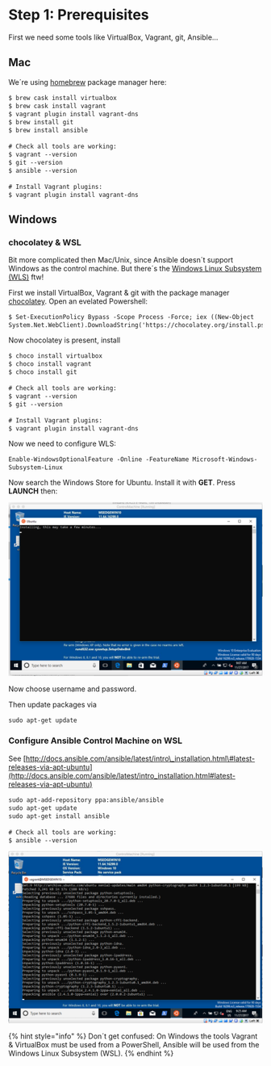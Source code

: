# Step 1: Prerequisites

First we need some tools like VirtualBox, Vagrant, git, Ansible...

## Mac

We´re using [homebrew](https://brew.sh/index_de) package manager here:

```text
$ brew cask install virtualbox
$ brew cask install vagrant
$ vagrant plugin install vagrant-dns
$ brew install git
$ brew install ansible

# Check all tools are working:
$ vagrant --version
$ git --version
$ ansible --version

# Install Vagrant plugins:
$ vagrant plugin install vagrant-dns
```

## Windows

### chocolatey & WSL

Bit more complicated then Mac/Unix, since Ansible doesn´t support Windows as the control machine. But there´s the [Windows Linux Subsystem \(WLS\)](https://docs.microsoft.com/en-us/windows/wsl/install-win10) ftw!

First we install VirtualBox, Vagrant & git with the package manager [chocolatey](https://chocolatey.org/). Open an evelated Powershell:

```text
$ Set-ExecutionPolicy Bypass -Scope Process -Force; iex ((New-Object System.Net.WebClient).DownloadString('https://chocolatey.org/install.ps1'))
```

Now chocolatey is present, install

```text
$ choco install virtualbox
$ choco install vagrant
$ choco install git

# Check all tools are working:
$ vagrant --version
$ git --version

# Install Vagrant plugins:
$ vagrant plugin install vagrant-dns
```



Now we need to configure WLS:

```text
Enable-WindowsOptionalFeature -Online -FeatureName Microsoft-Windows-Subsystem-Linux
```

Now search the Windows Store for Ubuntu. Install it with **GET**. Press **LAUNCH** then:

![Installing\_Ubuntu\_on\_Control\_Machine.png](https://raw.githubusercontent.com/jonashackt/ansible-linux-windows-workshop/master/Installing_Ubuntu_on_Control_Machine.png)

Now choose username and password.

Then update packages via

```text
sudo apt-get update
```

### Configure Ansible Control Machine on WSL

See [http://docs.ansible.com/ansible/latest/intro\_installation.html\#latest-releases-via-apt-ubuntu](http://docs.ansible.com/ansible/latest/intro_installation.html#latest-releases-via-apt-ubuntu)

```text
sudo apt-add-repository ppa:ansible/ansible
sudo apt-get update
sudo apt-get install ansible

# Check all tools are working:
$ ansible --version
```

![Installing\_Ansible\_on\_Control\_Machine.png](https://raw.githubusercontent.com/jonashackt/ansible-linux-windows-workshop/master/Installing_Ansible_on_Control_Machine.png)

{% hint style="info" %}
Don´t get confused: On Windows the tools Vagrant & VirtualBox must be used from a PowerShell, Ansible will be used from the Windows Linux Subsystem \(WSL\).
{% endhint %}

